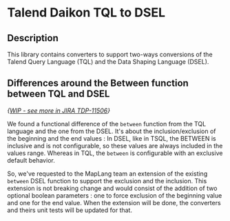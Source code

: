 # Talend Daikon TQL to DSEL

## Description

This library contains converters to support two-ways conversions of the Talend Query Language (TQL) and the Data Shaping Language (DSEL).


## Differences around the Between function between TQL and DSEL

_{[WIP - see more in JIRA TDP-11506](https://jira.talendforge.org/browse/TDP-11506)}_

We found a functional difference of the `between` function from the TQL language and the one from the DSEL.
It's about the inclusion/exclusion of the beginning and the end values : In DSEL, like in TSQL, the BETWEEN is inclusive and is not configurable, so these values are always included in the values range.
Whereas in TQL, the `between` is configurable with an exclusive default behavior.

So, we've requested to the MapLang team an extension of the existing `between` DSEL function to support the exclusion and the inclusion.
This extension is not breaking change and would consist of the addition of two optional boolean parameters : one to force exclusion of the beginning value and one for the end value.
When the extension will be done, the converters and theirs unit tests will be updated for that.
